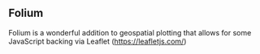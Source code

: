 ## Folium

Folium is a wonderful addition to geospatial plotting that allows for some JavaScript backing via Leaflet (https://leafletjs.com/)
